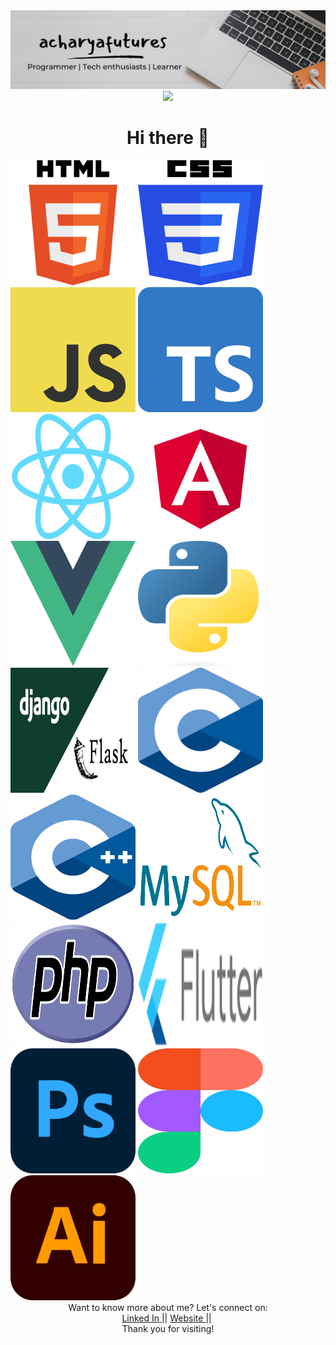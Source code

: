 <img src="https://github.com/acharyafutures/acharyafutures/blob/main/aaaaaa.jpeg">
<div id="header" align="center">
  <img src="https://media.giphy.com/media/5ndklThG9vUUdTmgMn/giphy.gif" width="100"/>
</div>
 <h1 align="center">Hi there 👋</h1>

 <div>
<img src="https://github.com/acharyafutures/acharyafutures/blob/main/Html.png" width="200" height="200">
<img src="https://github.com/acharyafutures/acharyafutures/blob/main/css.png" width="200" height="200">
<img src="https://github.com/acharyafutures/acharyafutures/blob/main/js.png" width="200" height="200">
<img src="https://github.com/acharyafutures/acharyafutures/blob/main/ts.png" width="200" height="200">
<img src="https://github.com/acharyafutures/acharyafutures/blob/main/react.png" width="200" height="200">
<img src="https://github.com/acharyafutures/acharyafutures/blob/main/angular.png" width="200" height="200">
<img src="https://github.com/acharyafutures/acharyafutures/blob/main/vue.png" width="200" height="200">
<img src="https://github.com/acharyafutures/acharyafutures/blob/main/python.png" width="200" height="200">
<img src="https://github.com/acharyafutures/acharyafutures/blob/main/djfl.jpeg" width="200" height="200">
<img src="https://github.com/acharyafutures/acharyafutures/blob/main/c.png" width="200" height="200">
<img src="https://github.com/acharyafutures/acharyafutures/blob/main/c++.png" width="200" height="200">
<img src="https://github.com/acharyafutures/acharyafutures/blob/main/mysql.png" width="200" height="200">
<img src="https://github.com/acharyafutures/acharyafutures/blob/main/php.png" width="200" height="200">
<img src="https://github.com/acharyafutures/acharyafutures/blob/main/flutter.png" width="200" height="200">
  <img src="https://github.com/acharyafutures/acharyafutures/blob/main/ps.png" width="200" height="200">
<img src="https://github.com/acharyafutures/acharyafutures/blob/main/figma.png" width="200" height="200">
<img src="https://github.com/acharyafutures/acharyafutures/blob/main/ill.png" width="200" height="200">
  </div>
 
<div align="center"> Want to know more about me? Let's connect on:</div>

<div id="badges" align="center">
  <a href="https://www.linkedin.com/in/acharyafutures/" target="_blank">
    Linked In
  </a>
  ||
  <a href="http://nimeshacharya.com.np/" target="_blank">
    Website
  </a>
  ||
  <img src="https://komarev.com/ghpvc/?username=acharyafutures&style=flat-square&color=blue" alt=""/>
 </div>
 
 
 <div align="center">Thank you for visiting!</div>
 


